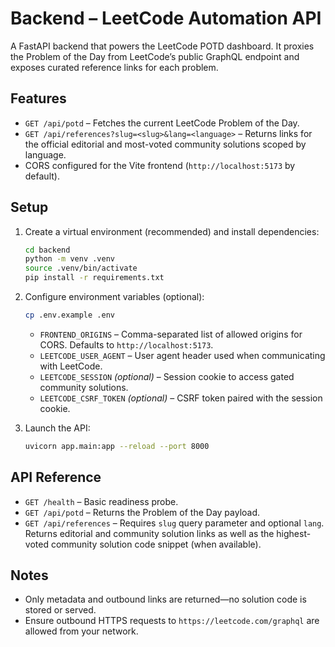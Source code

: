 # Backend – LeetCode Automation API

A FastAPI backend that powers the LeetCode POTD dashboard. It proxies the Problem of the Day from LeetCode’s public GraphQL endpoint and exposes curated reference links for each problem.

## Features
- `GET /api/potd` – Fetches the current LeetCode Problem of the Day.
- `GET /api/references?slug=<slug>&lang=<language>` – Returns links for the official editorial and most-voted community solutions scoped by language.
- CORS configured for the Vite frontend (`http://localhost:5173` by default).

## Setup
1. Create a virtual environment (recommended) and install dependencies:
   ```bash
   cd backend
   python -m venv .venv
   source .venv/bin/activate
   pip install -r requirements.txt
   ```
2. Configure environment variables (optional):
   ```bash
   cp .env.example .env
   ```
   - `FRONTEND_ORIGINS` – Comma-separated list of allowed origins for CORS. Defaults to `http://localhost:5173`.
   - `LEETCODE_USER_AGENT` – User agent header used when communicating with LeetCode.
   - `LEETCODE_SESSION` *(optional)* – Session cookie to access gated community solutions.
   - `LEETCODE_CSRF_TOKEN` *(optional)* – CSRF token paired with the session cookie.

3. Launch the API:
   ```bash
   uvicorn app.main:app --reload --port 8000
   ```

## API Reference
- `GET /health` – Basic readiness probe.
- `GET /api/potd` – Returns the Problem of the Day payload.
- `GET /api/references` – Requires `slug` query parameter and optional `lang`. Returns editorial and community solution links as well as the highest-voted community solution code snippet (when available).

## Notes
- Only metadata and outbound links are returned—no solution code is stored or served.
- Ensure outbound HTTPS requests to `https://leetcode.com/graphql` are allowed from your network.

